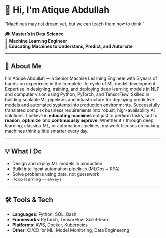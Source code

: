 # 👋 Hi, I'm Atique Abdullah
“Machines may not dream yet, but we can teach them how to think.”

🎓 **Master’s in Data Science**  
💼 **Machine Learning Engineer**  
🤖 **Educating Machines to Understand, Predict, and Automate**

---

## 🧠 About Me

I'm Atique Abdullah — a Senior Machine Learning Engineer with 5 years of hands-on experience in the complete life cycle of ML model development. Expertise in designing, training, and deploying deep learning models in NLP and computer vision using Python, PyTorch, and TensorFlow. Skilled in building scalable ML pipelines and infrastructure for deploying predictive models and automated systems into production environments. Successfully translated complex business requirements into robust, high-availability AI solutions.
I believe in **educating machines** not just to perform tasks, but to **reason**, **optimize**, and **continuously improve**. Whether it's through deep learning, classical ML, or automation pipelines, my work focuses on making machines think a little smarter every day.

---

## 💡 What I Do

- Design and deploy ML models in production
- Build intelligent automation pipelines (MLOps + RPA)
- Solve problems using data, not guesswork
- Keep learning — always

---

## 🛠️ Tools & Tech

- **Languages**: Python, SQL, Bash  
- **Frameworks**: PyTorch, TensorFlow, Scikit-learn  
- **Platforms**: AWS, Docker, Kubernetes  
- **Other**: CI/CD for ML, Model Monitoring, Data Engineering
